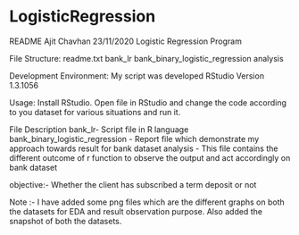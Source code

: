 # LogisticRegression

README
Ajit Chavhan
23/11/2020
Logistic Regression Program

File Structure:
readme.txt
bank_lr
bank_binary_logistic_regression
analysis

Development Environment:
My script was developed RStudio Version 1.3.1056

Usage:
Install RStudio. Open file in RStudio and change the code according to you dataset for various situations and run it.


File Description 
bank_lr- Script file in R language 
bank_binary_logistic_regression - Report file which demonstrate my approach towards result for bank dataset 
analysis - This file contains the different outcome of r function to observe the output and act accordingly on bank dataset 

objective:- Whether the client has subscribed a term deposit or not

Note :- I have added some png files which are the different graphs on both the datasets for EDA and result observation purpose. Also added the snapshot of both the datasets.   
